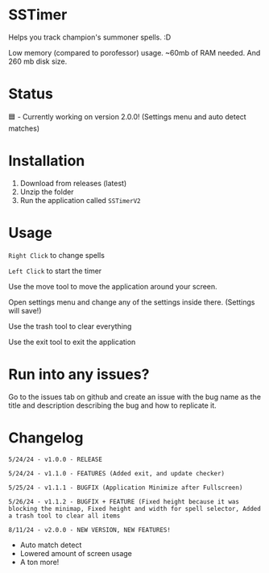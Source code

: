 # SSTimer

Helps you track champion's summoner spells. :D

Low memory (compared to porofessor) usage. ~60mb of RAM needed. And 260 mb disk size.

# Status

🟦 - Currently working on version 2.0.0! (Settings menu and auto detect matches)

# Installation

1. Download from releases (latest)
2. Unzip the folder
3. Run the application called ```SSTimerV2```

# Usage

```Right Click``` to change spells

```Left Click``` to start the timer

Use the move tool to move the application around your screen.

Open settings menu and change any of the settings inside there. (Settings will save!)

Use the trash tool to clear everything

Use the exit tool to exit the application


# Run into any issues?

Go to the issues tab on github and create an issue with the bug name as the title and description describing the bug and how to replicate it.

# Changelog

```5/24/24 - v1.0.0 - RELEASE```

```5/24/24 - v1.1.0 - FEATURES (Added exit, and update checker)```

```5/25/24 - v1.1.1 - BUGFIX (Application Minimize after Fullscreen)```

```5/26/24 - v1.1.2 - BUGFIX + FEATURE (Fixed height because it was blocking the minimap, Fixed height and width for spell selector, Added a trash tool to clear all items```

```8/11/24 - v2.0.0 - NEW VERSION, NEW FEATURES!```
- Auto match detect
- Lowered amount of screen usage
- A ton more!
